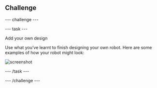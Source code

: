 ## Challenge

--- challenge ---

--- task ---

Add your own design

Use what you’ve learnt to finish designing your own robot. Here are some examples of how your robot might look:

![screenshot](images/robot-examples.png)

--- /task ---

--- /challenge ---

